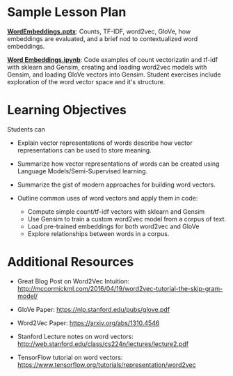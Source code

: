 # Sample Lesson Plan
**[WordEmbeddings.pptx](./WordEmbeddings.pptx)**: Counts, TF-IDF, word2vec, GloVe, how embeddings are evaluated, and a brief nod to contextualized word embeddings.

**[Word Embeddings.ipynb](./Word_Embeddings.ipynb)**: Code examples of count vectorizatin and tf-idf with sklearn and Gensim, creating and loading word2vec models with Gensim, and loading GloVe vectors into Gensim.  Student exercises include exploration of the word vector space and it's structure.

# Learning Objectives

Students can

* Explain vector representations of words describe how vector representations can be used to store meaning.

* Summarize how vector representations of words can be created using Language Models/Semi-Supervised learning.

* Summarize the gist of modern approaches for building word vectors.
* Outline common uses of word vectors and apply them in code:
  * Compute simple count/tf-idf vectors with sklearn and Gensim  
  * Use Gensim to train a custom word2vec model from a corpus of text.
  * Load pre-trained embeddings for both word2vec and GloVe
  * Explore relationships between words in a corpus.

# Additional Resources
* Great Blog Post on Word2Vec Intuition: http://mccormickml.com/2016/04/19/word2vec-tutorial-the-skip-gram-model/

* GloVe Paper: https://nlp.stanford.edu/pubs/glove.pdf

* Word2Vec Paper: https://arxiv.org/abs/1310.4546

* Stanford Lecture notes on word vectors: http://web.stanford.edu/class/cs224n/lectures/lecture2.pdf

* TensorFlow tutorial on word vectors: https://www.tensorflow.org/tutorials/representation/word2vec
